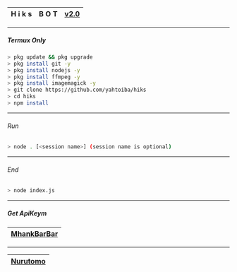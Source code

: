| H i k s | B O T | [v2.0](https://github.com/yahtoiba) |
| :-: | :-: | :-: |
---------
##### Termux Only
```bash
> pkg update && pkg upgrade
> pkg install git -y
> pkg install nodejs -y
> pkg install ffmpeg -y
> pkg install imagemagick -y
> git clone https://github.com/yahtoiba/hiks
> cd hiks
> npm install
```
--------

###### Run
```bash
> node . [<session name>] (session name is optional)
```

---------

###### End
```bash
> node index.js
```
---------

##### Get ApiKeym

| [MhankBarBar](https://mhankbarbar.tech) |
| :-: |

---------

| [Nurutomo](https://github.com/Nurutomo) |
| :-: |
